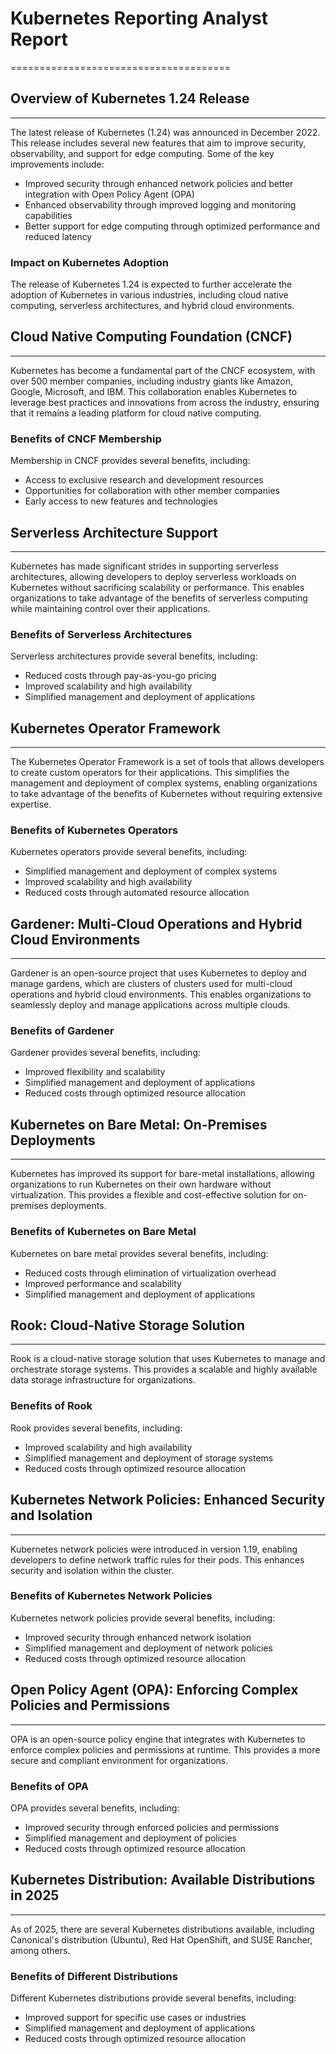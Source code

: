# Kubernetes Reporting Analyst Report
======================================

## Overview of Kubernetes 1.24 Release
--------------------------------------

The latest release of Kubernetes (1.24) was announced in December 2022. This release includes several new features that aim to improve security, observability, and support for edge computing. Some of the key improvements include:

* Improved security through enhanced network policies and better integration with Open Policy Agent (OPA)
* Enhanced observability through improved logging and monitoring capabilities
* Better support for edge computing through optimized performance and reduced latency

### Impact on Kubernetes Adoption

The release of Kubernetes 1.24 is expected to further accelerate the adoption of Kubernetes in various industries, including cloud native computing, serverless architectures, and hybrid cloud environments.

## Cloud Native Computing Foundation (CNCF)
-----------------------------------------

Kubernetes has become a fundamental part of the CNCF ecosystem, with over 500 member companies, including industry giants like Amazon, Google, Microsoft, and IBM. This collaboration enables Kubernetes to leverage best practices and innovations from across the industry, ensuring that it remains a leading platform for cloud native computing.

### Benefits of CNCF Membership

Membership in CNCF provides several benefits, including:

* Access to exclusive research and development resources
* Opportunities for collaboration with other member companies
* Early access to new features and technologies

## Serverless Architecture Support
---------------------------------

Kubernetes has made significant strides in supporting serverless architectures, allowing developers to deploy serverless workloads on Kubernetes without sacrificing scalability or performance. This enables organizations to take advantage of the benefits of serverless computing while maintaining control over their applications.

### Benefits of Serverless Architectures

Serverless architectures provide several benefits, including:

* Reduced costs through pay-as-you-go pricing
* Improved scalability and high availability
* Simplified management and deployment of applications

## Kubernetes Operator Framework
---------------------------------

The Kubernetes Operator Framework is a set of tools that allows developers to create custom operators for their applications. This simplifies the management and deployment of complex systems, enabling organizations to take advantage of the benefits of Kubernetes without requiring extensive expertise.

### Benefits of Kubernetes Operators

Kubernetes operators provide several benefits, including:

* Simplified management and deployment of complex systems
* Improved scalability and high availability
* Reduced costs through automated resource allocation

## Gardener: Multi-Cloud Operations and Hybrid Cloud Environments
-------------------------------------------------------------------

Gardener is an open-source project that uses Kubernetes to deploy and manage gardens, which are clusters of clusters used for multi-cloud operations and hybrid cloud environments. This enables organizations to seamlessly deploy and manage applications across multiple clouds.

### Benefits of Gardener

Gardener provides several benefits, including:

* Improved flexibility and scalability
* Simplified management and deployment of applications
* Reduced costs through optimized resource allocation

## Kubernetes on Bare Metal: On-Premises Deployments
---------------------------------------------------

Kubernetes has improved its support for bare-metal installations, allowing organizations to run Kubernetes on their own hardware without virtualization. This provides a flexible and cost-effective solution for on-premises deployments.

### Benefits of Kubernetes on Bare Metal

Kubernetes on bare metal provides several benefits, including:

* Reduced costs through elimination of virtualization overhead
* Improved performance and scalability
* Simplified management and deployment of applications

## Rook: Cloud-Native Storage Solution
--------------------------------------

Rook is a cloud-native storage solution that uses Kubernetes to manage and orchestrate storage systems. This provides a scalable and highly available data storage infrastructure for organizations.

### Benefits of Rook

Rook provides several benefits, including:

* Improved scalability and high availability
* Simplified management and deployment of storage systems
* Reduced costs through optimized resource allocation

## Kubernetes Network Policies: Enhanced Security and Isolation
----------------------------------------------------------------

Kubernetes network policies were introduced in version 1.19, enabling developers to define network traffic rules for their pods. This enhances security and isolation within the cluster.

### Benefits of Kubernetes Network Policies

Kubernetes network policies provide several benefits, including:

* Improved security through enhanced network isolation
* Simplified management and deployment of network policies
* Reduced costs through optimized resource allocation

## Open Policy Agent (OPA): Enforcing Complex Policies and Permissions
---------------------------------------------------------------------

OPA is an open-source policy engine that integrates with Kubernetes to enforce complex policies and permissions at runtime. This provides a more secure and compliant environment for organizations.

### Benefits of OPA

OPA provides several benefits, including:

* Improved security through enforced policies and permissions
* Simplified management and deployment of policies
* Reduced costs through optimized resource allocation

## Kubernetes Distribution: Available Distributions in 2025
----------------------------------------------------------

As of 2025, there are several Kubernetes distributions available, including Canonical's distribution (Ubuntu), Red Hat OpenShift, and SUSE Rancher, among others.

### Benefits of Different Distributions

Different Kubernetes distributions provide several benefits, including:

* Improved support for specific use cases or industries
* Simplified management and deployment of applications
* Reduced costs through optimized resource allocation